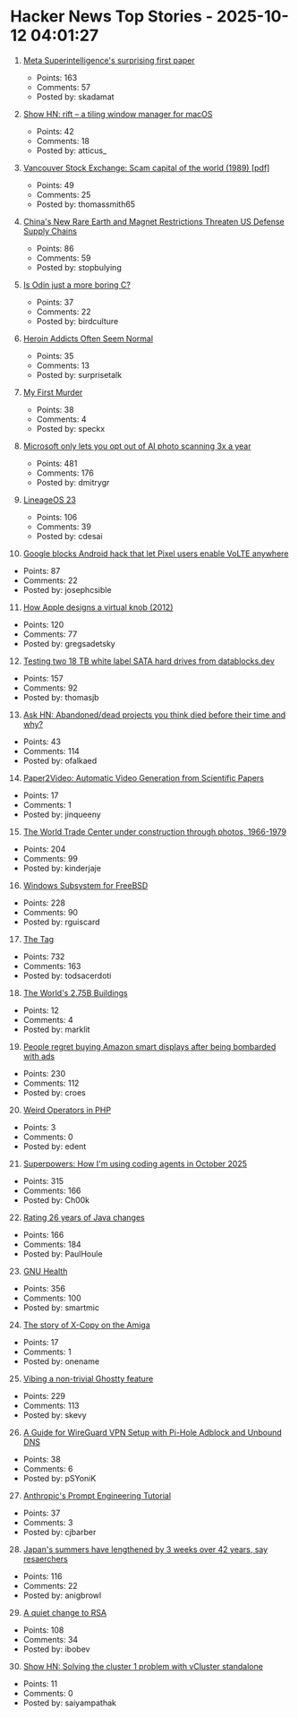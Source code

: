 # Hacker News Top Stories - 2025-10-12 04:01:27

1. [Meta Superintelligence's surprising first paper](https://paddedinputs.substack.com/p/meta-superintelligences-surprising)
   - Points: 163
   - Comments: 57
   - Posted by: skadamat

2. [Show HN: rift – a tiling window manager for macOS](https://github.com/acsandmann/rift)
   - Points: 42
   - Comments: 18
   - Posted by: atticus_

3. [Vancouver Stock Exchange: Scam capital of the world (1989) [pdf]](https://scamcouver.wordpress.com/wp-content/uploads/2012/04/scam-capital.pdf)
   - Points: 49
   - Comments: 25
   - Posted by: thomassmith65

4. [China's New Rare Earth and Magnet Restrictions Threaten US Defense Supply Chains](https://www.csis.org/analysis/chinas-new-rare-earth-and-magnet-restrictions-threaten-us-defense-supply-chains)
   - Points: 86
   - Comments: 59
   - Posted by: stopbulying

5. [Is Odin just a more boring C?](https://dayvster.com/blog/is-odin-just-a-more-boring-c/)
   - Points: 37
   - Comments: 22
   - Posted by: birdculture

6. [Heroin Addicts Often Seem Normal](https://justismills.substack.com/p/heroin-addicts-often-seem-normal)
   - Points: 35
   - Comments: 13
   - Posted by: surprisetalk

7. [My First Murder](https://www.texasmonthly.com/true-crime/skip-hollandsworth-new-book-she-kills/)
   - Points: 38
   - Comments: 4
   - Posted by: speckx

8. [Microsoft only lets you opt out of AI photo scanning 3x a year](https://hardware.slashdot.org/story/25/10/11/0238213/microsofts-onedrive-begins-testing-face-recognizing-ai-for-photos-for-some-preview-users)
   - Points: 481
   - Comments: 176
   - Posted by: dmitrygr

9. [LineageOS 23](https://lineageos.org/Changelog-30/)
   - Points: 106
   - Comments: 39
   - Posted by: cdesai

10. [Google blocks Android hack that let Pixel users enable VoLTE anywhere](https://www.androidauthority.com/pixel-ims-broken-october-update-3606444/)
   - Points: 87
   - Comments: 22
   - Posted by: josephcsible

11. [How Apple designs a virtual knob (2012)](https://jherrm.github.io/knobs/)
   - Points: 120
   - Comments: 77
   - Posted by: gregsadetsky

12. [Testing two 18 TB white label SATA hard drives from datablocks.dev](https://ounapuu.ee/posts/2025/10/06/datablocks-white-label-drives/)
   - Points: 157
   - Comments: 92
   - Posted by: thomasjb

13. [Ask HN: Abandoned/dead projects you think died before their time and why?](undefined)
   - Points: 43
   - Comments: 114
   - Posted by: ofalkaed

14. [Paper2Video: Automatic Video Generation from Scientific Papers](https://arxiv.org/abs/2510.05096)
   - Points: 17
   - Comments: 1
   - Posted by: jinqueeny

15. [The World Trade Center under construction through photos, 1966-1979](https://rarehistoricalphotos.com/twin-towers-construction-photographs/)
   - Points: 204
   - Comments: 99
   - Posted by: kinderjaje

16. [Windows Subsystem for FreeBSD](https://github.com/BalajeS/WSL-For-FreeBSD)
   - Points: 228
   - Comments: 90
   - Posted by: rguiscard

17. [The <output> Tag](https://denodell.com/blog/html-best-kept-secret-output-tag)
   - Points: 732
   - Comments: 163
   - Posted by: todsacerdoti

18. [The World's 2.75B Buildings](https://tech.marksblogg.com/building-footprints-gba.html)
   - Points: 12
   - Comments: 4
   - Posted by: marklit

19. [People regret buying Amazon smart displays after being bombarded with ads](https://arstechnica.com/gadgets/2025/10/people-regret-buying-amazon-smart-displays-after-being-bombarded-with-ads/)
   - Points: 230
   - Comments: 112
   - Posted by: croes

20. [Weird Operators in PHP](https://www.exakat.io/weird-operators-in-php/)
   - Points: 3
   - Comments: 0
   - Posted by: edent

21. [Superpowers: How I'm using coding agents in October 2025](https://blog.fsck.com/2025/10/09/superpowers/)
   - Points: 315
   - Comments: 166
   - Posted by: Ch00k

22. [Rating 26 years of Java changes](https://neilmadden.blog/2025/09/12/rating-26-years-of-java-changes/)
   - Points: 166
   - Comments: 184
   - Posted by: PaulHoule

23. [GNU Health](https://www.gnuhealth.org/about-us.html)
   - Points: 356
   - Comments: 100
   - Posted by: smartmic

24. [The story of X-Copy on the Amiga](https://spillhistorie.no/2025/10/10/the-story-of-x-copy-on-the-amiga/)
   - Points: 17
   - Comments: 1
   - Posted by: onename

25. [Vibing a non-trivial Ghostty feature](https://mitchellh.com/writing/non-trivial-vibing)
   - Points: 229
   - Comments: 113
   - Posted by: skevy

26. [A Guide for WireGuard VPN Setup with Pi-Hole Adblock and Unbound DNS](https://psyonik.tech/posts/a-guide-for-wireguard-vpn-setup-with-pi-hole-adblock-and-unbound-dns/)
   - Points: 38
   - Comments: 6
   - Posted by: pSYoniK

27. [Anthropic's Prompt Engineering Tutorial](https://github.com/anthropics/prompt-eng-interactive-tutorial)
   - Points: 37
   - Comments: 3
   - Posted by: cjbarber

28. [Japan's summers have lengthened by 3 weeks over 42 years, say resaerchers](https://english.kyodonews.net/articles/-/62626)
   - Points: 116
   - Comments: 22
   - Posted by: anigbrowl

29. [A quiet change to RSA](https://www.johndcook.com/blog/2025/10/06/a-quiet-change-to-rsa/)
   - Points: 108
   - Comments: 34
   - Posted by: ibobev

30. [Show HN: Solving the cluster 1 problem with vCluster standalone](https://www.vcluster.com/blog/vcluster-standalone-multi-tenancy-kubernetes)
   - Points: 11
   - Comments: 0
   - Posted by: saiyampathak

